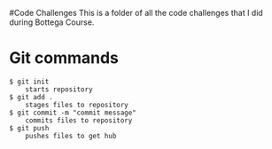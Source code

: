 #Code Challenges
 This is a folder of all the code challenges that I did during Bottega Course.

# Git commands
    $ git init
        starts repository
    $ git add .
        stages files to repository
    $ git commit -m "commit message"
        commits files to repository
    $ git push
        pushes files to get hub
